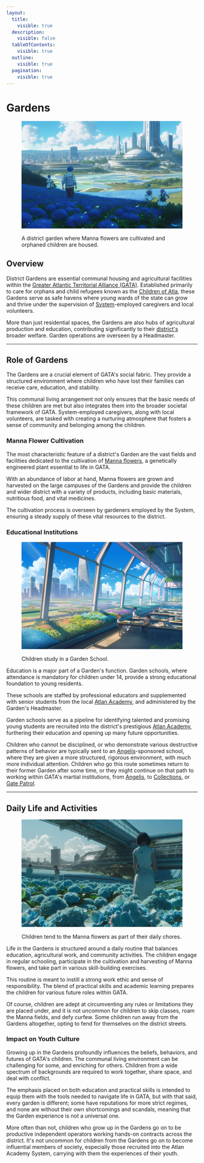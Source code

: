 ```yaml
---
layout:
  title:
    visible: true
  description:
    visible: false
  tableOfContents:
    visible: true
  outline:
    visible: true
  pagination:
    visible: true
---
```


# Gardens

<figure><img src="../../../.gitbook/assets/gardens.png" alt=""><figcaption><p>A district garden where Manna flowers are cultivated and orphaned children are housed.</p></figcaption></figure>

## **Overview**

District Gardens are essential communal housing and agricultural facilities within the [Greater Atlantic Territorial Alliance (GATA)](../the-basics.md). Established primarily to care for orphans and child refugees known as the [Children of Atla](../people-and-culture/children-of-atla.md), these Gardens serve as safe havens where young wards of the state can grow and thrive under the supervision of [System](../politics/the-system.md)-employed caregivers and local volunteers.&#x20;

More than just residential spaces, the Gardens are also hubs of agricultural production and education, contributing significantly to their [district's](../politics/districts.md) broader welfare. Garden operations are overseen by a Headmaster.

***

## **Role of Gardens**

The Gardens are a crucial element of GATA's social fabric. They provide a structured environment where children who have lost their families can receive care, education, and stability.

This communal living arrangement not only ensures that the basic needs of these children are met but also integrates them into the broader societal framework of GATA. System-employed caregivers, along with local volunteers, are tasked with creating a nurturing atmosphere that fosters a sense of community and belonging among the children.

### **Manna Flower Cultivation**

The most characteristic feature of a district's Garden are the vast fields and facilities dedicated to the cultivation of [Manna flowers](../../science-and-tech/the-manna-flower.md), a genetically engineered plant essential to life in GATA.

With an abundance of labor at hand, Manna flowers are grown and harvested on the large campuses of the Gardens and provide the children and wider district with a variety of products, including basic materials, nutritious food, and vital medicines.

The cultivation process is overseen by gardeners employed by the System, ensuring a steady supply of these vital resources to the district.

### **Educational Institutions**

<figure><img src="../../../.gitbook/assets/gardenschools-345.png" alt="" width="563"><figcaption><p>Children study in a Garden School.</p></figcaption></figure>

Education is a major part of a Garden's function. Garden schools, where attendance is mandatory for children under 14, provide a strong educational foundation to young residents.

These schools are staffed by professional educators and supplemented with senior students from the local [Atlan Academy](atlan-academies.md), and administered by the Garden's Headmaster.

Garden schools serve as a pipeline for identifying talented and promising young students are recruited into the district's prestigious [Atlan Academy](atlan-academies.md), furthering their education and opening up many future opportunities.

Children who cannot be disciplined, or who demonstrate various destructive patterns of behavior are typically sent to an [Angelis](../military-and-defense/angelis.md)-sponsored school, where they are given a more structured, rigorous environment, with much more individual attention. Children who go this route sometimes return to their former Garden after some time, or they might continue on that path to working within GATA's martial institutions, from [Angelis](../military-and-defense/angelis.md), to [Collections](../law-and-order/collections.md), or [Gate Patrol](../borders-and-travel/gate-patrol.md).

***

## **Daily Life and Activities**

<figure><img src="../../../.gitbook/assets/gardens-9434.png" alt="" width="563"><figcaption><p>Children tend to the Manna flowers as part of their daily chores.</p></figcaption></figure>

Life in the Gardens is structured around a daily routine that balances education, agricultural work, and community activities. The children engage in regular schooling, participate in the cultivation and harvesting of Manna flowers, and take part in various skill-building exercises.

This routine is meant to instill a strong work ethic and sense of responsibility. The blend of practical skills and academic learning prepares the children for various future roles within GATA.

Of course, children are adept at circumventing any rules or limitations they are placed under, and it is not uncommon for children to skip classes, roam the Manna fields, and defy curfew. Some children run away from the Gardens altogether, opting to fend for themselves on the district streets.

### **Impact on Youth Culture**

Growing up in the Gardens profoundly influences the beliefs, behaviors, and futures of GATA's children. The communal living environment can be challenging for some, and enriching for others. Children from a wide spectrum of backgrounds are required to work together, share space, and deal with conflict.

The emphasis placed on both education and practical skills is intended to equip them with the tools needed to navigate life in GATA, but with that said, every garden is different; some have reputations for more strict regimes, and none are without their own shortcomings and scandals, meaning that the Garden experience is not a universal one.

More often than not, children who grow up in the Gardens go on to be productive independent operators working hands-on contracts across the district. It's not uncommon for children from the Gardens go on to become influential members of society, especially those recruited into the Atlan Academy System, carrying with them the experiences of their youth.
